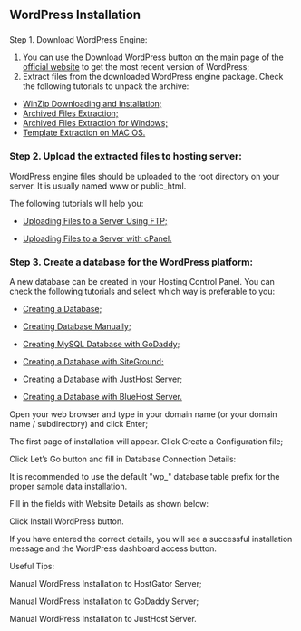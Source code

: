 ## WordPress Installation

### Step 1. Download WordPress Engine:

1. You can use the Download WordPress button on the main page of the [official website](https://wordpress.org/) to get the most recent version of WordPress;
2. Extract files from the downloaded WordPress engine package. Check the following tutorials to unpack the archive:

* [WinZip Downloading and Installation;](https://zemez.io/wordpress/support/knowledge-base/winzip-downloading-and-installation/)
* [Archived Files Extraction;](https://zemez.io/wordpress/support/knowledge-base/archived-files-extraction/)
* [Archived Files Extraction for Windows;](https://zemez.io/wordpress/support/knowledge-base/archived-files-extraction-for-windows/)
* [Template Extraction on MAC OS.](https://zemez.io/wordpress/support/knowledge-base/template-extraction-on-mac-os/)

### Step 2. Upload the extracted files to hosting server:

WordPress engine files should be uploaded to the root directory on your server. It is usually named www or public\_html.

The following tutorials will help you:

* [Uploading Files to a Server Using FTP;](https://zemez.io/wordpress/support/knowledge-base/uploading-files-to-a-server-using-ftp/)

* [Uploading Files to a Server with cPanel.](https://zemez.io/wordpress/support/knowledge-base/uploading-files-to-a-server-with-cpanel/)

### Step 3. Create a database for the WordPress platform:

A new database can be created in your Hosting Control Panel. You can check the following tutorials and select which way is preferable to you:

* [Creating a Database;](https://zemez.io/wordpress/support/knowledge-base/creating-database/)

* [Creating Database Manually;](https://zemez.io/wordpress/support/knowledge-base/creating-database-manually/)

* [Creating MySQL Database with GoDaddy;](https://zemez.io/wordpress/support/knowledge-base/creating-mysql-database-godaddy/)

* [Creating a Database with SiteGround;](https://zemez.io/wordpress/support/knowledge-base/creating-database-siteground/)

* [Creating a Database with JustHost Server;](https://zemez.io/wordpress/support/knowledge-base/creating-database-justhost-server/)

* [Creating a Database with BlueHost Server.](https://zemez.io/wordpress/support/knowledge-base/creating-database-bluehost-server/)



Open your web browser and type in your domain name \(or your domain name / subdirectory\) and click Enter;

The first page of installation will appear. Click Create a Configuration file;

Click Let’s Go button and fill in Database Connection Details:

It is recommended to use the default "wp\_" database table prefix for the proper sample data installation.



Fill in the fields with Website Details as shown below:



Click Install WordPress button.

If you have entered the correct details, you will see a successful installation message and the WordPress dashboard access button.



Useful Tips:



Manual WordPress Installation to HostGator Server;

Manual WordPress Installation to GoDaddy Server;

Manual WordPress Installation to JustHost Server.

